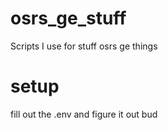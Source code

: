 # osrs_ge_stuff
Scripts I use for stuff osrs ge things

# setup
fill out the .env and figure it out bud